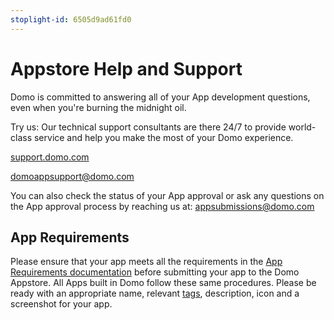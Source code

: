 ```yaml
---
stoplight-id: 6505d9ad61fd0
---
```


# Appstore Help and Support

Domo is committed to answering all of your App development questions, even when you're burning the midnight oil.

Try us: Our technical support consultants are there 24/7 to provide world-class service and help you make the most of your Domo experience.

<a href="http://support.domo.com" target="_blank" rel="noopener">support.domo.com</a>

<a href="mailto:domoappsupport@domo.com">domoappsupport@domo.com</a>

You can also check the status of your App approval or ask any questions on the App approval process by reaching us at: <a title="mailto:appsubmissions@domo.com" href="mailto:appsubmissions@domo.com">appsubmissions@domo.com</a>


## App Requirements
Please ensure that your app meets all the requirements in the [App Requirements documentation](marketplace-requirements.md) before submitting your app to the Domo Appstore. All Apps built in Domo follow these same procedures. Please be ready with an appropriate name, relevant [tags](marketplace-submission.md#supported-tags), description, icon and a screenshot for your app.

